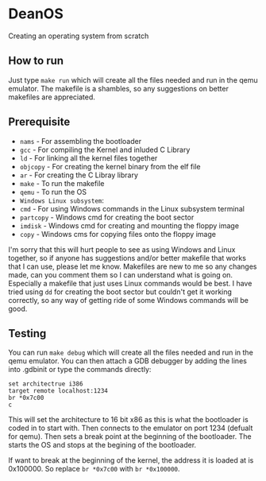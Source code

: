 # DeanOS
Creating an operating system from scratch

## How to run
Just type `make run` which will create all the files needed and run in the qemu emulator.
The makefile is a shambles, so any suggestions on better makefiles are appreciated.


## Prerequisite
* `nams` - For assembling the bootloader
* `gcc` - For compiling the Kernel and inluded C Library
* `ld` - For linking all the kernel files together
* `objcopy` - For creating the kernel binary from the elf file
* `ar` - For creating the C Libray library
* `make` - To run the makefile
* `qemu` - To run the OS
* `Windows Linux subsystem`:
* `cmd` - For using Windows commands in the Linux subsystem terminal
* `partcopy` - Windows cmd for creating the boot sector
* `imdisk` - Windows cmd for creating and mounting the floppy image
* `copy` - Windows cms for copying files onto the floppy image

I'm sorry that this will hurt people to see as using Windows and Linux together, so if anyone has suggestions and/or better makefile that works that I can use, please let me know. Makefiles are new to me so any changes made, can you comment them so I can understand what is going on. Especially a makefile that just uses Linux commands would be best. I have tried using `dd` for creating the boot sector but couldn't get it working correctly, so any way of getting ride of some Windows commands will be good.

## Testing
You can run `make debug` which will create all the files needed and run in the qemu emulator. You can then attach a GDB debugger by adding the lines into .gdbinit or type the commands directly:
```
set architectrue i386
target remote localhost:1234
br *0x7c00
c
```
This will set the architecture to 16 bit x86 as this is what the bootloader is coded in to start with. Then connects to the emulator on port 1234 (defualt for qemu). Then sets a break point at the beginning of the bootloader. The starts the OS and stops at the begining of the bootloader.

If want to break at the beginning of the kernel, the address it is loaded at is 0x100000. So replace `br *0x7c00` with `br *0x100000`.
